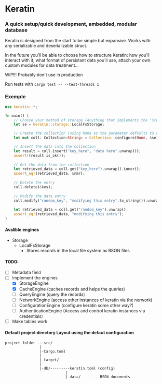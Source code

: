 # Keratin
### A quick setup/quick development, embedded, modular database

Keratin is designed from the start to be simple but expansive. 
Works with any serializable and deserializable struct.

In the future you'll be able to choose how to structure Keratin: how you'll interact with it, what format of persistant data you'll use, attach your own custom modules for data treatment...

WIP!!! Probably don't use in production

Run tests with ```cargo test -- --test-threads 1```

### Exemple
```rust
use keratin::*;

fn main() {
	// Choose your method of storage (Anything that implements the 'StorageEngine' trait should work)
    let se = keratin::storage::LocalFsStorage;

    // Create the collection (using None as the parameter defaults to a directory inside the project)
    let mut coll: Collection<String> = Collection::configure(None, &se);

    // Insert the data into the collection
    let result = coll.insert("key_here", "data here".unwrap());
    assert!(result.is_ok());
    
    // Get the data from the collection
    let retrieved_data = coll.get("key_here").unwrap().inner();
    assert_eq!(retrieved_data, &nmr);
    
    // Delete the entry
    coll.delete(&key);
    
    // Modify the data entry
    coll.modify("random_key", "modifying this entry".to_string()).unwrap();
    
    let retrieved_data = coll.get("random_key").unwrap();
    assert_eq!(retrieved_data, "modifying this entry");
}

```

#### Avalible engines

- Storage
	- LocalFsStorage
		- Stores records in the local file system as BSON files

#### TODO:
- [ ] Metadata field
- [ ] Implement the engines
	- [x] StorageEngine
	- [x] CacheEngine (caches records and helps the queries)
	- [ ] QueryEngine (query the records)
	- [ ] NetworkEngine (access other instances of keratin via the nerwork)
	- [ ] ConfigurationEngine (configure keratin some other way?)
	- [ ] AuthenticationEngine (Access and control keratin instances via credentials)
- [ ] Make tables work

#### Default project directory Layout using the defaut configuration
```
project folder ---src/
				|
				|-Cargo.toml
				|
				|-target/
				|
				|-db/---------keratin.toml (config)
							|
							|-data/ ------- BSON documents
```

